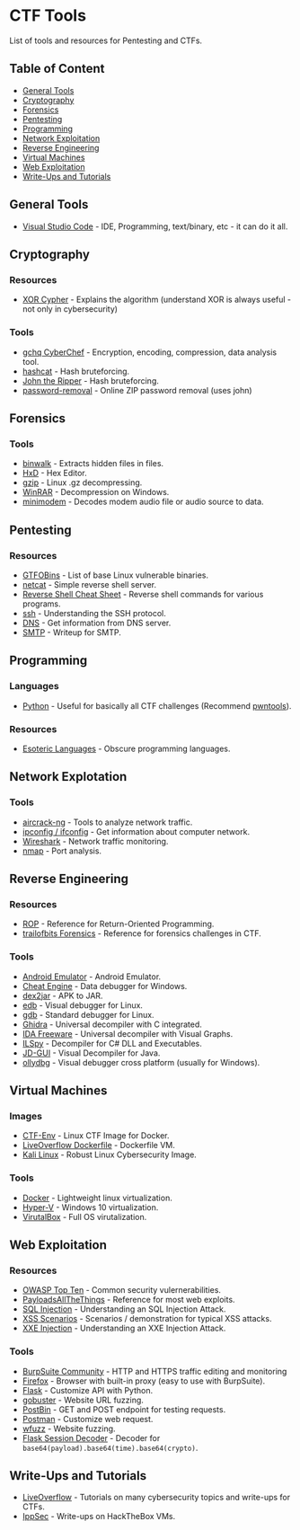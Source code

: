 # CTF Tools
List of tools and resources for Pentesting and CTFs.

## Table of Content
- [General Tools](#general-tools)
- [Cryptography](#cryptography)
- [Forensics](#forensics)
- [Pentesting](#pentesting)
- [Programming](#programming)
- [Network Exploitation](#network-exploitation)
- [Reverse Engineering](#reverse-engineering)
- [Virtual Machines](#virtual-machines)
- [Web Exploitation](#web-exploitation)
- [Write-Ups and Tutorials](#write-ups-and-tutorials)

## General Tools
- [Visual Studio Code](https://code.visualstudio.com/) - IDE, Programming, text/binary, etc - it can do it all.

## Cryptography 

### Resources
- [XOR Cypher](https://en.wikipedia.org/wiki/XOR_cipher) - Explains the algorithm (understand XOR is always useful - not only in cybersecurity)

### Tools
- [gchq CyberChef](https://gchq.github.io/CyberChef/) - Encryption, encoding, compression, data analysis tool.
- [hashcat](https://hashcat.net/hashcat/) - Hash bruteforcing.
- [John the Ripper](https://www.openwall.com/john/) - Hash bruteforcing.
- [password-removal](https://passwordrecovery.io/zip-file-password-removal/) - Online ZIP password removal (uses john)

## Forensics

### Tools
- [binwalk](https://tools.kali.org/forensics/binwalk) - Extracts hidden files in files.
- [HxD](https://mh-nexus.de/en/hxd/) - Hex Editor.
- [gzip](https://www.gzip.org/) - Linux .gz decompressing.
- [WinRAR](https://www.rarlab.com/download.htm) - Decompression on Windows.
- [minimodem](http://www.whence.com/minimodem/) - Decodes modem audio file or audio source to data.

## Pentesting

### Resources
- [GTFOBins](https://gtfobins.github.io/) - List of base Linux vulnerable binaries.
- [netcat](https://www.hackingtutorials.org/networking/hacking-netcat-part-2-bind-reverse-shells/) - Simple reverse shell server.
- [Reverse Shell Cheat Sheet](http://pentestmonkey.net/cheat-sheet/shells/reverse-shell-cheat-sheet) - Reverse shell commands for various programs.
- [ssh](https://www.ssh.com/ssh) - Understanding the SSH protocol.
- [DNS](https://github.com/Shiva108/CTF-notes/blob/master/Notes%20VA/IP%2C%20DNS%20Domain%20Enumeration%20Cheatsheet.txt) - Get information from DNS server.
- [SMTP](https://dynocs.com/2018/12/05/metaspoit-ctf-2018-writeup/) - Writeup for SMTP.

## Programming

### Languages
- [Python](https://www.python.org/) - Useful for basically all CTF challenges (Recommend [pwntools](https://github.com/Gallopsled/pwntools)).

### Resources
- [Esoteric Languages](https://esolangs.org/wiki/Main_Page) - Obscure programming languages.

## Network Explotation

### Tools
- [aircrack-ng](https://www.aircrack-ng.org/) - Tools to analyze network traffic.
- [ipconfig / ifconfig](https://docs.microsoft.com/en-us/windows-server/administration/windows-commands/ipconfig) - Get information about computer network.
- [Wireshark](https://www.wireshark.org/) - Network traffic monitoring.
- [nmap](https://nmap.org/) - Port analysis.

## Reverse Engineering 

### Resources
- [ROP](https://en.wikipedia.org/wiki/Return-oriented_programming) - Reference for Return-Oriented Programming.
- [trailofbits Forensics](https://trailofbits.github.io/ctf/forensics/) - Reference for forensics challenges in CTF.

### Tools
- [Android Emulator](https://developer.android.com/studio/run/emulator) - Android Emulator.
- [Cheat Engine](https://www.cheatengine.org/) - Data debugger for Windows.
- [dex2jar](https://github.com/pxb1988/dex2jar) - APK to JAR.
- [edb](https://tools.kali.org/reverse-engineering/edb-debugger) - Visual debugger for Linux.
- [gdb](https://www.gnu.org/software/gdb/) - Standard debugger for Linux.
- [Ghidra](https://ghidra-sre.org/) - Universal decompiler with C integrated.
- [IDA Freeware](https://www.hex-rays.com/products/ida/support/download_freeware.shtml) - Universal decompiler with Visual Graphs.
- [ILSpy](https://github.com/icsharpcode/ILSpy/releases) - Decompiler for C# DLL and Executables.
- [JD-GUI](http://java-decompiler.github.io/) - Visual Decompiler for Java.
- [ollydbg](http://www.ollydbg.de/) - Visual debugger cross platform (usually for Windows).

## Virtual Machines

### Images
- [CTF-Env](https://github.com/alexandre-lavoie/ctf-env) - Linux CTF Image for Docker.
- [LiveOverflow Dockerfile](https://github.com/LiveOverflow/pwn_docker_example/blob/master/ctf/Dockerfile) - Dockerfile VM.
- [Kali Linux](https://www.kali.org/) - Robust Linux Cybersecurity Image.

### Tools
- [Docker](https://www.docker.com/) - Lightweight linux virtualization.
- [Hyper-V](https://docs.microsoft.com/en-us/virtualization/hyper-v-on-windows/about/) - Windows 10 virtualization.
- [VirutalBox](https://www.virtualbox.org/) - Full OS virutalization.

## Web Exploitation

### Resources
- [OWASP Top Ten](https://owasp.org/www-project-top-ten/) - Common security vulernerabilities.
- [PayloadsAllTheThings](https://github.com/swisskyrepo/PayloadsAllTheThings) - Reference for most web exploits. 
- [SQL Injection](https://www.w3schools.com/sql/sql_injection.asp) - Understanding an SQL Injection Attack.
- [XSS Scenarios](https://pentest-tools.com/blog/xss-attacks-practical-scenarios/) - Scenarios / demonstration for typical XSS attacks.
- [XXE Injection](https://github.com/swisskyrepo/PayloadsAllTheThings/tree/master/XXE%20Injection) - Understanding an XXE Injection Attack.

### Tools
- [BurpSuite Community](https://portswigger.net/burp/communitydownload) - HTTP and HTTPS traffic editing and monitoring
- [Firefox](https://www.mozilla.org/firefox/) - Browser with built-in proxy (easy to use with BurpSuite).
- [Flask](https://www.flaskapi.org/) - Customize API with Python.
- [gobuster](https://github.com/OJ/gobuster) - Website URL fuzzing.
- [PostBin](https://postb.in/) - GET and POST endpoint for testing requests.
- [Postman](https://www.getpostman.com/) - Customize web request.
- [wfuzz](https://github.com/xmendez/wfuzz) - Website fuzzing.
- [Flask Session Decoder](https://pypi.org/project/flask-cookie-decode/) - Decoder for `base64(payload).base64(time).base64(crypto)`.

## Write-Ups and Tutorials
- [LiveOverflow](https://www.youtube.com/channel/UClcE-kVhqyiHCcjYwcpfj9w) - Tutorials on many cybersecurity topics and write-ups for CTFs.
- [IppSec](https://www.youtube.com/channel/UCa6eh7gCkpPo5XXUDfygQQA) - Write-ups on HackTheBox VMs.
